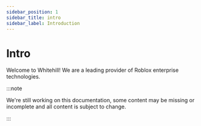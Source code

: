 ```yaml
---
sidebar_position: 1
sidebar_title: intro
sidebar_label: Introduction
---
```


# Intro

Welcome to Whitehill! We are a leading provider of Roblox enterprise technologies.

:::note

We're still working on this documentation, some content may be missing or incomplete and all content is subject to change.

:::